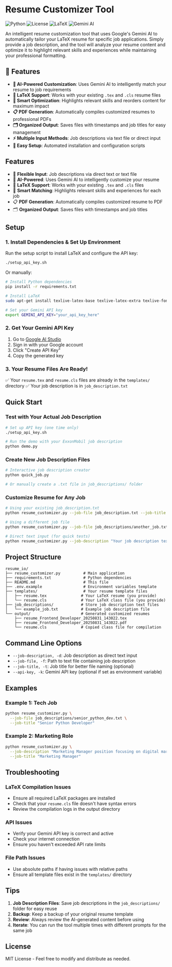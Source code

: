 # Resume Customizer Tool

![Python](https://img.shields.io/badge/python-v3.8+-blue.svg)
![License](https://img.shields.io/badge/license-MIT-blue.svg)
![LaTeX](https://img.shields.io/badge/LaTeX-required-green.svg)
![Gemini AI](https://img.shields.io/badge/Gemini-AI%20Powered-orange.svg)

An intelligent resume customization tool that uses Google's Gemini AI to automatically tailor your LaTeX resume for specific job applications. Simply provide a job description, and the tool will analyze your resume content and optimize it to highlight relevant skills and experiences while maintaining your professional formatting.

## 🚀 Features

- **🤖 AI-Powered Customization**: Uses Gemini AI to intelligently match your resume to job requirements
- **📝 LaTeX Support**: Works with your existing `.tex` and `.cls` resume files
- **🎯 Smart Optimization**: Highlights relevant skills and reorders content for maximum impact  
- **📋 PDF Generation**: Automatically compiles customized resumes to professional PDFs
- **🗂️ Organized Output**: Saves files with timestamps and job titles for easy management
- **⚡ Multiple Input Methods**: Job descriptions via text file or direct input
- **🔧 Easy Setup**: Automated installation and configuration scripts

## Features

- 📝 **Flexible Input**: Job descriptions via direct text or text file
- 🤖 **AI-Powered**: Uses Gemini AI to intelligently customize your resume
- 📄 **LaTeX Support**: Works with your existing `.tex` and `.cls` files
- 🎯 **Smart Matching**: Highlights relevant skills and experiences for each job
- 📋 **PDF Generation**: Automatically compiles customized resume to PDF
- 🗂️ **Organized Output**: Saves files with timestamps and job titles

## Setup

### 1. Install Dependencies & Set Up Environment

Run the setup script to install LaTeX and configure the API key:
```bash
./setup_api_key.sh
```

Or manually:
```bash
# Install Python dependencies
pip install -r requirements.txt

# Install LaTeX
sudo apt-get install texlive-latex-base texlive-latex-extra texlive-fonts-recommended

# Set your Gemini API key
export GEMINI_API_KEY="your_api_key_here"
```

### 2. Get Your Gemini API Key

1. Go to [Google AI Studio](https://makersuite.google.com/app/apikey)
2. Sign in with your Google account  
3. Click "Create API Key"
4. Copy the generated key

### 3. Your Resume Files Are Ready!

✅ Your `resume.tex` and `resume.cls` files are already in the `templates/` directory
✅ Your job description is in `job_description.txt`

## Quick Start

### Test with Your Actual Job Description
```bash
# Set up API key (one time only)
./setup_api_key.sh

# Run the demo with your ExxonMobil job description
python demo.py
```

### Create New Job Description Files
```bash
# Interactive job description creator
python quick_job.py

# Or manually create a .txt file in job_descriptions/ folder
```

### Customize Resume for Any Job
```bash
# Using your existing job_description.txt
python resume_customizer.py --job-file job_description.txt --job-title "ExxonMobil Software Engineer"

# Using a different job file
python resume_customizer.py --job-file job_descriptions/another_job.txt --job-title "Job Title"

# Direct text input (for quick tests)
python resume_customizer.py --job-description "Your job description text here" --job-title "Job Title"
```

## Project Structure

```
resume_io/
├── resume_customizer.py          # Main application
├── requirements.txt              # Python dependencies
├── README.md                     # This file
├── .env.example                  # Environment variables template
├── templates/                    # Your resume template files
│   ├── resume.tex               # Your LaTeX resume (you provide)
│   └── resume.cls               # Your LaTeX class file (you provide)
├── job_descriptions/            # Store job description text files
│   └── example_job.txt          # Example job description file
└── output/                      # Generated customized resumes
    ├── resume_Frontend_Developer_20250831_143022.tex
    ├── resume_Frontend_Developer_20250831_143022.pdf
    └── resume.cls               # Copied class file for compilation
```

## Command Line Options

- `--job-description, -d`: Job description as direct text input
- `--job-file, -f`: Path to text file containing job description
- `--job-title, -t`: Job title for better file naming (optional)
- `--api-key, -k`: Gemini API key (optional if set as environment variable)

## Examples

### Example 1: Tech Job
```bash
python resume_customizer.py \
  --job-file job_descriptions/senior_python_dev.txt \
  --job-title "Senior Python Developer"
```

### Example 2: Marketing Role
```bash
python resume_customizer.py \
  --job-description "Marketing Manager position focusing on digital marketing, social media strategy, and data analytics. Requires 3+ years experience in marketing automation tools." \
  --job-title "Marketing Manager"
```

## Troubleshooting

### LaTeX Compilation Issues
- Ensure all required LaTeX packages are installed
- Check that your `resume.cls` file doesn't have syntax errors
- Review the compilation logs in the output directory

### API Issues
- Verify your Gemini API key is correct and active
- Check your internet connection
- Ensure you haven't exceeded API rate limits

### File Path Issues
- Use absolute paths if having issues with relative paths
- Ensure all template files exist in the `templates/` directory

## Tips

1. **Job Description Files**: Save job descriptions in the `job_descriptions/` folder for easy reuse
2. **Backup**: Keep a backup of your original resume template
3. **Review**: Always review the AI-generated content before using
4. **Iterate**: You can run the tool multiple times with different prompts for the same job

## License

MIT License - Feel free to modify and distribute as needed.
